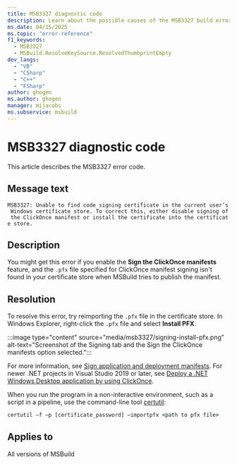 ```yaml
---
title: MSB3327 diagnostic code
description: Learn about the possible causes of the MSB3327 build error and get troubleshooting tips.
ms.date: 04/15/2025
ms.topic: "error-reference"
f1_keywords:
  - MSB3327
  - MSBuild.ResolveKeySource.ResolvedThumbprintEmpty
dev_langs:
  - "VB"
  - "CSharp"
  - "C++"
  - "FSharp"
author: ghogen
ms.author: ghogen
manager: mijacobs
ms.subservice: msbuild
---
```

# MSB3327 diagnostic code

<!-- :::ErrorDefinitionDescription::: -->
<!-- :::editable-content name="introDescription"::: -->
This article describes the MSB3327 error code.
<!-- :::editable-content-end::: -->

## Message text

`MSB3327: Unable to find code signing certificate in the current user’s Windows certificate store. To correct this, either disable signing of the ClickOnce manifest or install the certificate into the certificate store.`

## Description

You might get this error if you enable the **Sign the ClickOnce manifests** feature, and the `.pfx` file specified for ClickOnce manifest signing isn't found in your certificate store when MSBuild tries to publish the manifest.

## Resolution

To resolve this error, try reimporting the `.pfx` file in the certificate store. In Windows Explorer, right-click the `.pfx` file  and select **Install PFX**.

:::image type="content" source="media/msb3327/signing-install-pfx.png" alt-text="Screenshot of the Signing tab and the Sign the ClickOnce manifests option selected.":::

For more information, see [Sign application and deployment manifests](../../ide/how-to-sign-application-and-deployment-manifests.md). For newer .NET projects in Visual Studio 2019 or later, see [Deploy a .NET Windows Desktop application by using ClickOnce](../../deployment/quickstart-deploy-using-clickonce-folder.md).

When you run the program in a non-interactive environment, such as a script in a pipeline, use the command-line tool [certutil](/windows-server/administration/windows-commands/certutil):

```cmd
certutil –f –p [certificate_password] –importpfx <path to pfx file>
```

## Applies to

All versions of MSBuild